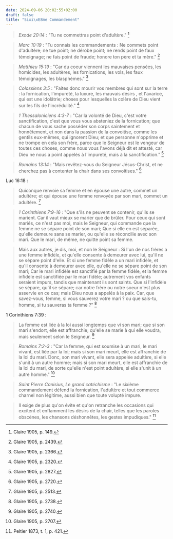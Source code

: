 ```yaml
---
date: 2024-09-06 20:02:55+02:00
draft: false
title: "Sixi\xE8me Commandement"
---
```





> *Exode 20:14* : "Tu ne commettras point d'adultère." [^1]

[^1]: Glaire 1905, p. 149.

> *Marc 10:19* :  "Tu connais les commandements : Ne commets point d'adultère; ne tue point; ne dérobe point; ne rends point de faux témoignage; ne fais point de fraude; honore ton père et ta mère." [^2]

[^2]: Glaire 1905, p. 2439.

> *Matthieu 15:19* : "Car du coeur viennent les mauvaises pensées, les homicides, les adultères, les fornications, les vols, les faux témoignages, les blasphèmes." [^3]

[^3]: Glaire 1905, p. 2366.

> *Colossiens 3:5* : "Faites donc mourir vos membres qui sont sur la terre : la fornication, l'impureté, la luxure, les mauvais désirs , et l'avarice, qui est une idolâtrie; choses pour lesquelles la colère de Dieu vient sur les fils de l'incrédulité." [^4]

[^4]: Glaire 1905, p. 2320.

> *1 Thessaloniciens 4:3-7* : "Car la volonté de Dieu, c'est votre sanctification, c'est que vous vous absteniez de la fornication; que chacun de vous sache posséder son corps saintement et honnêtement, et non dans la passion de la convoitise, comme les gentils eux-mêmes, qui ignorent Dieu; et que personne n'opprime et ne trompe en cela son frère, parce que le Seigneur est le vengeur de toutes ces choses, comme nous vous l'avons déjà dit et attesté, car Dieu ne nous a point appelés à l'impureté, mais à la sanctification." [^5]

[^5]: Glaire 1905, p. 2827.

> *Romains 13:14* :  "Mais revêtez-vous du Seigneur Jésus-Christ, et ne cherchez pas à contenter la chair dans ses convoitises." [^6]

[^6]: Glaire 1905, p. 2720.

Luc 16:18 :

> Quiconque renvoie sa femme et en épouse une autre, commet un adultère; et qui épouse une femme renvoyée par son mari, commet un adultère. [^7]

[^7]: Glaire 1905, p. 2513.

> *1 Corinthiens 7:9-16* : "Que s'ils ne peuvent se contenir, qu'ils se marient. Car il vaut mieux se marier que de brûler. Pour ceux qui sont mariés, ce n'est pas moi, mais le Seigneur, qui commande que la femme ne se sépare point de son mari; Que si elle en est séparée, qu'elle demeure sans se marier, ou qu'elle se réconcilie avec son mari. Que le mari, de même, ne quitte point sa femme. 

> Mais aux autres, je dis, moi, et non le Seigneur : Si l'un de nos frères a une femme infidèle, et qu'elle consente à demeurer avec lui, qu'il ne se sépare point d'elle. Et si une femme fidèle a un mari infidèle, et qu'il consente à demeurer avec elle, qu'elle ne se sépare point de son mari; Car le mari infidèle est sanctifié par la femme fidèle, et la femme infidèle est sanctifiée par le mari fidèle; autrement vos enfants seraient impurs, tandis que maintenant ils sont saints. Que si l'infidèle se sépare, qu'il se sépare; car notre frère ou notre soeur n'est plus asservie en ce cas; mais Dieu nous a appelés à la paix. Car, que savez-vous, femme, si vous sauverez votre mari ? ou que sais-tu, homme, si tu sauveras ta femme ?" [^8]

[^8]: Glaire 1905, p. 2738.

1 Corinthiens 7:39 :

> La femme est liée à la loi aussi longtemps que vi son mari; que si son mari s'endort, elle est affranchie; qu'elle se marie à qui elle voudra, mais seulement selon le Seigneur. [^9]

[^9]: Glaire 1905, p. 2740.

> *Romains 7:2-3* : "Car la femme, qui est soumise à un mari, le mari vivant, est liée par la loi; mais si son mari meurt, elle est affranchie de la loi du mari. Donc, son mari vivant, elle sera appelée adultère, si elle s'unit à un autre homme; mais si son mari meurt, elle est affranchie de la loi du mari, de sorte qu'elle n'est point adultère, si elle s'unit à un autre homme." [^10]

[^10]: Glaire 1905, p. 2707.

> *Saint Pierre Canisius, Le grand catéchisme* : "Le sixième commandement défend la fornication, l'adultère et tout commerce charnel non légitime, aussi bien que toute volupté impure.

> Il exige de plus qu'on évite et qu'on retranche les occasions qui excitent et enflamment les désirs de la chair, telles que les paroles obscènes, les chansons déshonnêtes, les gestes impudiques." [^11]

[^11]: Peltier 1873, t. 1, p. 421.

